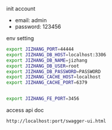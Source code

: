 init account

- email: admin
- password: 123456

env setting

```bash
export JIZHANG_PORT=44444
export JIZHANG_DB_HOST=localhost:3306
export JIZHANG_DB_NAME=jizhang
export JIZHANG_DB_USER=root
export JIZHANG_DB_PASSWORD=PASSWORD
export JIZHANG_CACHE_HOST=localhost
export JIZHANG_CACHE_PORT=6379


export JIZHANG_FE_PORT=3456
```

access api doc

`http://localhost:port/swagger-ui.html`